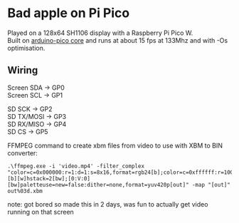 # Bad apple on Pi Pico

Played on a 128x64 SH1106 display with a Raspberry Pi Pico W. <br>
Built on [arduino-pico core](https://github.com/earlephilhower/arduino-pico) and runs at about 15 fps at 133Mhz and with -Os optimisation.


## Wiring

Screen SDA -> GP0 <br>
Screen SCL -> GP1 <br>

SD SCK -> GP2 <br>
SD TX/MOSI -> GP3 <br>
SD RX/MISO -> GP4 <br>
SD CS -> GP5 <br>

FFMPEG command to create xbm files from video to use with XBM to BIN converter:
```
.\ffmpeg.exe -i 'video.mp4' -filter_complex "color=c=0x000000:r=1:d=1:s=8x16,format=rgb24[b];color=c=0xffffff:r=100:d=1:s=8x16,format=rgb24[w];[b][w]hstack=2[bw];[0:V:0][bw]paletteuse=new=false:dither=none,format=yuv420p[out]" -map "[out]" out%03d.xbm
``````

note: got bored so made this in 2 days, was fun to actually get video running on that screen